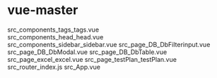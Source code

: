 # vue-master

src_components_tags_tags.vue<br>
src_components_head_head.vue<br>
src_components_sidebar_sidebar.vue
src_page_DB_DbFilterinput.vue
src_page_DB_DbModal.vue
src_page_DB_DbTable.vue
src_page_excel_excel.vue
src_page_testPlan_testPlan.vue
src_router_index.js
src_App.vue
